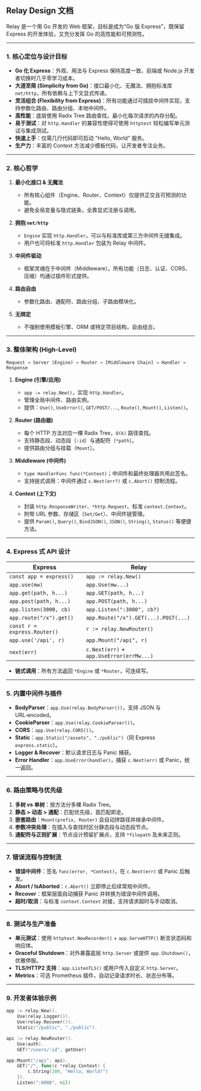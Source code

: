 ## Relay Design 文档

Relay 是一个用 Go 开发的 Web 框架，目标是成为“Go 版 Express”，既保留 Express 的开发体验，又充分发挥 Go 的高性能和可预测性。

---

### 1. 核心定位与设计目标

* **Go 化 Express**：外观、用法与 Express 保持高度一致，前端或 Node.js 开发者切换时几乎零学习成本。
* **大道至简 (Simplicity from Go)**：接口最小化、无魔法、拥抱标准库 `net/http`，所有依赖与上下文显式传递。
* **灵活组合 (Flexibility from Express)**：所有功能通过可插拔中间件实现，支持参数化路由、路由分组、本地中间件。
* **高性能**：底层使用 Radix Tree 路由查找，最小化每次请求的内存分配。
* **易于测试**：对 `http.Handler` 的兼容性使得可使用 `httptest` 轻松编写单元测试与集成测试。
* **快速上手**：仅需几行代码即可启动 "Hello, World" 服务。
* **生产力**：丰富的 Context 方法减少模板代码，让开发者专注业务。

---

### 2. 核心哲学

1. **最小化接口 & 无魔法**

   * 所有核心组件（Engine、Router、Context）仅提供正交且可预测的功能。
   * 避免全局变量与隐式链条，全靠显式注册与调用。
2. **拥抱 `net/http`**

   * `Engine` 实现 `http.Handler`，可以与标准库或第三方中间件无缝集成。
   * 用户也可将标准 `http.Handler` 包装为 Relay 中间件。
3. **中间件驱动**

   * 框架灵魂在于中间件（Middleware）。所有功能（日志、认证、CORS、压缩）均通过插件形式提供。
4. **路由自由**

   * 参数化路由、通配符、路由分组、子路由模块化。
5. **无绑定**

   * 不强制使用模板引擎、ORM 或特定项目结构，自由组合。

---

### 3. 整体架构 (High-Level)

```
Request → Server (Engine) → Router → [Middleware Chain] → Handler → Response
```

1. **Engine (引擎/应用)**

   * `app := relay.New()`，实现 `http.Handler`。
   * 管理全局中间件、路由实例。
   * 提供：`Use()`, `UseError()`, `GET/POST/...`, `Route()`, `Mount()`, `Listen()`。
2. **Router (路由器)**

   * 每个 HTTP 方法对应一棵 Radix Tree，`O(k)` 路径查找。
   * 支持静态段、动态段（`:id`）与通配符（`*path`）。
   * 提供路由分组与挂载（`Mount`）。
3. **Middleware (中间件)**

   * `type HandlerFunc func(*Context)`；中间件和最终处理器共用此签名。
   * 支持链式调用：中间件通过 `c.Next(err?)` 或 `c.Abort()` 控制流程。
4. **Context (上下文)**

   * 封装 `http.ResponseWriter`、`*http.Request`、标准 `context.Context`。
   * 附带 URL 参数、存储区（`Set/Get`）、中间件链管理。
   * 提供 `Param()`, `Query()`, `BindJSON()`, `JSON()`, `String()`, `Status()` 等便捷方法。

---

### 4. Express 式 API 设计

| Express                      | Relay                                    |
| ---------------------------- | ---------------------------------------- |
| `const app = express()`      | `app := relay.New()`                     |
| `app.use(mw)`                | `app.Use(mw...)`                         |
| `app.get(path, h...)`        | `app.GET(path, h...)`                    |
| `app.post(path, h...)`       | `app.POST(path, h...)`                   |
| `app.listen(3000, cb)`       | `app.Listen(":3000", cb?)`               |
| `app.route("/x").get()`      | `app.Route("/x").GET(...).POST(...)`     |
| `const r = express.Router()` | `r := relay.NewRouter()`                 |
| `app.use('/api', r)`         | `app.Mount("/api", r)`                   |
| `next(err)`                  | `c.Next(err)` + `app.UseError(errMw...)` |

* **链式调用**：所有方法返回 `*Engine` 或 `*Router`，可连续写。

---

### 5. 内置中间件与插件

* **BodyParser**：`app.Use(relay.BodyParser())`，支持 JSON 与 URL‑encoded。
* **CookieParser**：`app.Use(relay.CookieParser())`。
* **CORS**：`app.Use(relay.CORS())`。
* **Static**：`app.Static("/assets", "./public")`（同 Express `express.static`）。
* **Logger & Recover**：默认请求日志与 Panic 捕获。
* **Error Handler**：`app.UseError(handler)`，捕获 `c.Next(err)` 或 Panic，统一返回。

---

### 6. 路由策略与优先级

1. **多树 vs 单树**：按方法分多棵 Radix Tree。
2. **静态 > 动态 > 通配**：匹配优先级，首匹配即走。
3. **嵌套路由**：`Mount(prefix, Router)` 会自动拼路径并继承中间件。
4. **参数冲突处理**：在插入与查找时区分静态段与动态段节点。
5. **通配符与正则扩展**：节点设计预留扩展点，支持 `*filepath` 及未来正则。

---

### 7. 错误流程与控制流

* **错误中间件**：签名 `func(error, *Context)`，在 `c.Next(err)` 或 Panic 后触发。
* **Abort / IsAborted**：`c.Abort()` 立即停止后续常规中间件。
* **Recover**：框架层面自动捕获 Panic 并转换为错误中间件调用。
* **超时/取消**：与标准 `context.Context` 对接，支持请求超时与手动取消。

---

### 8. 测试与生产准备

* **单元测试**：使用 `httptest.NewRecorder()` + `app.ServeHTTP()` 断言状态码和响应体。
* **Graceful Shutdown**：对外暴露底层 `http.Server` 或提供 `app.Shutdown()`，优雅停服。
* **TLS/HTTP2 支持**：`app.ListenTLS()` 或用户传入自定义 `http.Server`。
* **Metrics**：可选 Prometheus 插件，自动记录请求时长、状态分布等。

---

### 9. 开发者体验示例

```go
app := relay.New().
    Use(relay.Logger()).
    Use(relay.Recover()).
    Static("/public", "./public").

api := relay.NewRouter().
    Use(auth).
    GET("/users/:id", getUser)

app.Mount("/api", api).
    GET("/", func(c *relay.Context) {
        c.String(200, "Hello, World!")
    }).
    Listen(":8080", nil)
```